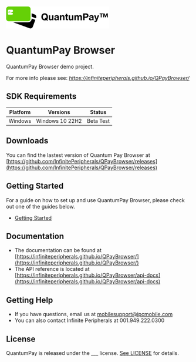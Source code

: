 ![QuantumPay Browser](https://github.com/ipclucas/JekyllTest/blob/master/docs/assets/images/logos/quantumpay-dark.png)

# QuantumPay Browser
QuantumPay Browser demo project.

For more info please see: *https://infiniteperipherals.github.io/QPayBrowser/*

## SDK Requirements

| Platform | Versions | Status |
| --- | --- | --- |
| Windows | Windows 10 22H2 | Beta Test |

## Downloads

You can find the lastest version of Quantum Pay Browser at [https://github.com/InfinitePeripherals/QPayBrowser/releases](https://github.com/InfinitePeripherals/QPayBrowser/releases)

## Getting Started

For a guide on how to set up and use QuantumPay Browser, please check out one of the guides below.

- [Getting Started](https://infiniteperipherals.github.io/QPayBrowser/getting-started/getting-started.html)

## Documentation

- The documentation can be found at [https://infiniteperipherals.github.io/QPayBrowser/](https://infiniteperipherals.github.io/QPayBrowser/)
- The API reference is located at [https://infiniteperipherals.github.io/QPayBrowser/api-docs](https://infiniteperipherals.github.io/QPayBrowser/api-docs)

## Getting Help

- If you have questions, email us at [mobilesupport@ipcmobile.com](mailto:mobilesupport@ipcmobile.com)
- You can also contact Infinite Peripherals at 001.949.222.0300

## License

QuantumPay is released under the ___ license. [See LICENSE](https://google.com) for details.
